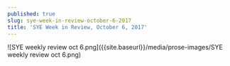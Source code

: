 ```yaml
---
published: true
slug: sye-week-in-review-october-6-2017
title: 'SYE Week in Review, October 6, 2017'
---
```

![SYE weekly review oct 6.png]({{site.baseurl}}/media/prose-images/SYE weekly review oct 6.png)
